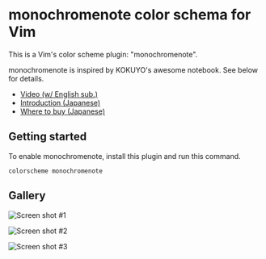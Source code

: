 # monochromenote color schema for Vim

This is a Vim's color scheme plugin: "monochromenote".

monochromenote is inspired by KOKUYO's awesome notebook.
See below for details.

* [Video (w/ English sub.)](https://www.youtube.com/watch?v=pSuv18vGdPc)
* [Introduction (Japanese)](https://www.kokuyo.co.jp/award/archive/goods/monochromenotebook.html)
* [Where to buy (Japanese)](https://www.kokuyo-shop.jp/shop/ProductDetail.aspx?sku=4589518671033)

## Getting started

To enable monochromenote, install this plugin and run this command.

```vim
colorscheme monochromenote
```

## Gallery

![Screen shot #1](https://raw.githubusercontent.com/wiki/koron/vim-monochromenote/images/001.png)

![Screen shot #2](https://raw.githubusercontent.com/wiki/koron/vim-monochromenote/images/002.png)

![Screen shot #3](https://raw.githubusercontent.com/wiki/koron/vim-monochromenote/images/003.png)
